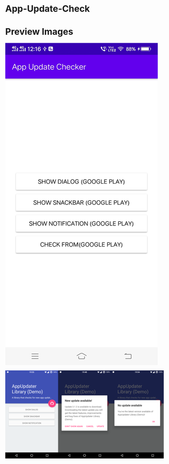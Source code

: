 # App-Update-Check

# Preview Images

![SC1](https://github.com/VimalPatel14/App-Update-Check/blob/master/sc2.jpg)

![SC2](https://github.com/VimalPatel14/App-Update-Check/blob/master/sc1.png)
